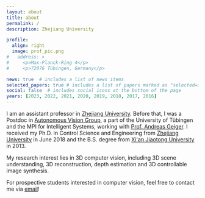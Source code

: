 ```yaml
---
layout: about
title: about
permalink: /
description: Zhejiang University

profile:
  align: right
  image: prof_pic.png
#   address: >
#     <p>Max-Planck-Ring 4</p>
#     <p>72076 Tübingen, Germany</p>

news: true  # includes a list of news items
selected_papers: true # includes a list of papers marked as "selected={true}"
social: false  # includes social icons at the bottom of the page
years: [2023, 2022, 2021, 2020, 2019, 2018, 2017, 2016]
---
```

I am an assistant professor in [Zhejiang University](https://en.wikipedia.org/wiki/Zhejiang_University). Before that, I was a Postdoc in [Autonomous Vision Group](http://cvlibs.net/), a part of the University of Tübingen and the MPI for Intelligent Systems, working with [Prof. Andreas Geiger](https://avg.is.tuebingen.mpg.de/person/ageiger). I received my Ph.D. in Control Science and Engineering from [Zhejiang University](https://en.wikipedia.org/wiki/Zhejiang_University) in June 2018 and the B.S. degree from [Xi'an Jiaotong University](https://en.wikipedia.org/wiki/Xi%27an_Jiaotong_University) in 2013.

My research interest lies in 3D computer vision, including 3D scene understanding, 3D reconstruction, depth estimation and 3D controllable image synthesis.

For prospective students interested in computer vision, feel free to contact me via [email](mailto:yiyi.liao@zju.edu.cn)!
